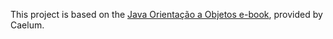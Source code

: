 This project is based on the [Java Orientação a Objetos e-book](https://www.caelum.com.br/apostila-java-orientacao-objetos/heranca-reescrita-e-polimorfismo/#polimorfismo), provided by Caelum.
